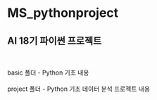 # MS_pythonproject
## AI 18기 파이썬 프로젝트

<br>

basic 폴더 - Python 기초 내용  
<br>
project 폴더 - Python 기초 데이터 분석 프로젝트 내용
